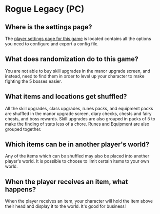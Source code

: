 # Rogue Legacy (PC)

## Where is the settings page?

The [player settings page for this game](../player-settings) is located contains all the options you need to configure
and export a config file.

## What does randomization do to this game?

You are not able to buy skill upgrades in the manor upgrade screen, and instead, need to find them in order to level up
your character to make fighting the 5 bosses easier.

## What items and locations get shuffled?

All the skill upgrades, class upgrades, runes packs, and equipment packs are shuffled in the manor upgrade screen, diary
checks, chests and fairy chests, and boss rewards. Skill upgrades are also grouped in packs of 5 to make the finding of
stats less of a chore. Runes and Equipment are also grouped together.

## Which items can be in another player's world?

Any of the items which can be shuffled may also be placed into another player's world. It is possible to choose to limit
certain items to your own world.

## When the player receives an item, what happens?

When the player receives an item, your character will hold the item above their head and display it to the world. It's
good for business!
